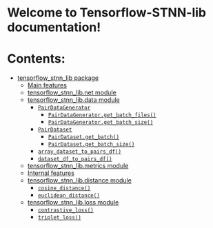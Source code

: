 <!-- keras-snn-lib documentation master file, created by
sphinx-quickstart on Fri Dec 22 18:42:18 2023.
You can adapt this file completely to your liking, but it should at least
contain the root `toctree` directive. -->

# Welcome to Tensorflow-STNN-lib documentation!

# Contents:

* [tensorflow_stnn_lib package](tensorflow_stnn_lib.md)
  * [Main features](tensorflow_stnn_lib.md#main-features)
  * [tensorflow_stnn_lib.net module](tensorflow_stnn_lib.md#tensorflow-stnn-lib-net-module)
  * [tensorflow_stnn_lib.data module](tensorflow_stnn_lib.md#module-tensorflow_stnn_lib.data)
    * [`PairDataGenerator`](tensorflow_stnn_lib.md#tensorflow_stnn_lib.data.PairDataGenerator)
      * [`PairDataGenerator.get_batch_files()`](tensorflow_stnn_lib.md#tensorflow_stnn_lib.data.PairDataGenerator.get_batch_files)
      * [`PairDataGenerator.get_batch_size()`](tensorflow_stnn_lib.md#tensorflow_stnn_lib.data.PairDataGenerator.get_batch_size)
    * [`PairDataset`](tensorflow_stnn_lib.md#tensorflow_stnn_lib.data.PairDataset)
      * [`PairDataset.get_batch()`](tensorflow_stnn_lib.md#tensorflow_stnn_lib.data.PairDataset.get_batch)
      * [`PairDataset.get_batch_size()`](tensorflow_stnn_lib.md#tensorflow_stnn_lib.data.PairDataset.get_batch_size)
    * [`array_dataset_to_pairs_df()`](tensorflow_stnn_lib.md#tensorflow_stnn_lib.data.array_dataset_to_pairs_df)
    * [`dataset_df_to_pairs_df()`](tensorflow_stnn_lib.md#tensorflow_stnn_lib.data.dataset_df_to_pairs_df)
  * [tensorflow_stnn_lib.metrics module](tensorflow_stnn_lib.md#tensorflow-stnn-lib-metrics-module)
  * [Internal features](tensorflow_stnn_lib.md#internal-features)
  * [tensorflow_stnn_lib.distance module](tensorflow_stnn_lib.md#module-tensorflow_stnn_lib.distance)
    * [`cosine_distance()`](tensorflow_stnn_lib.md#tensorflow_stnn_lib.distance.cosine_distance)
    * [`euclidean_distance()`](tensorflow_stnn_lib.md#tensorflow_stnn_lib.distance.euclidean_distance)
  * [tensorflow_stnn_lib.loss module](tensorflow_stnn_lib.md#module-tensorflow_stnn_lib.loss)
    * [`contrastive_loss()`](tensorflow_stnn_lib.md#tensorflow_stnn_lib.loss.contrastive_loss)
    * [`triplet_loss()`](tensorflow_stnn_lib.md#tensorflow_stnn_lib.loss.triplet_loss)
